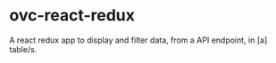 # ovc-react-redux
A react redux app to display and filter data, from a API endpoint, in [a] table/s.
